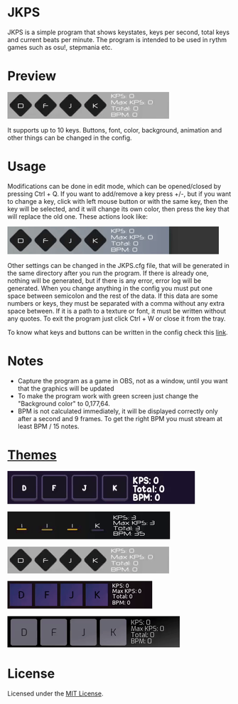 # JKPS
JKPS is a simple program that shows keystates, keys per second, total keys and current beats per minute. The program is intended to be used in rythm games such as osu!, stepmania etc.

# Preview
![](Preview-White-orange.gif)

It supports up to 10 keys. Buttons, font, color, background, animation and other things can be changed in the config.

# Usage
Modifications can be done in edit mode, which can be opened/closed by pressing Ctrl + Q.
If you want to add/remove a key press +/-, but if you want to change a key, click with left mouse button or with the same key, then the key will be selected, and it will change its own color, then press the key that will replace the old one.
These actions look like:

![](modification-demo.gif)


Other settings can be changed in the JKPS.cfg file, that will be generated in the same directory after you run the program. If there is already one, nothing will be generated, but if there is any error, error log will be generated.
When you change anything in the config you must put one space between semicolon and the rest of the data. If this data are some numbers or keys, they must be separated with a comma without any extra space between. If it is a path to a texture or font, it must be written without any quotes.
To exit the program just click Ctrl + W or close it from the tray.

To know what keys and buttons can be written in the config check this [link](https://gist.github.com/JekiTheMonkey/c40b346907ca0e3e8127f4fb0b5af1d5).

# Notes
- Capture the program as a game in OBS, not as a window, until you want that the graphics will be updated
- To make the program work with green screen just change the "Background color" to 0,177,64.
- BPM is not calculated immediately, it will be displayed correctly only after a second and 9 frames. To get the right BPM you must stream at least BPM / 15 notes.

# [Themes](https://gist.github.com/JekiTheMonkey/727f57dcdecb76480b982f0fe479c5c1)

![](Preview-Modern-purple.gif)

![](Preview-Dark-minimalistic.gif)

![](Preview-White-orange.gif)

![](Preview-Dark-violet.gif)

![](Preview-Dark-classic.gif)

# License
Licensed under the [MIT License](LICENSE).
